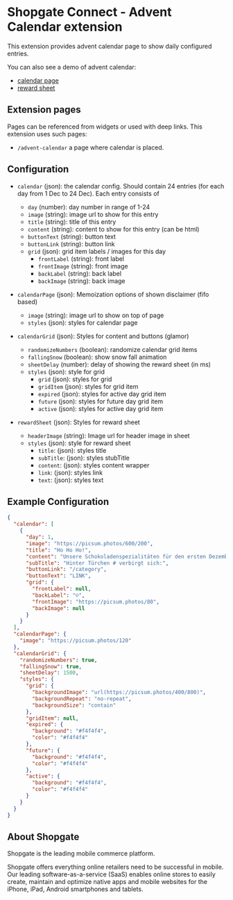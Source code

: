 # Shopgate Connect - Advent Calendar extension

This extension provides advent calendar page to show daily configured entries.

You can also see a demo of advent calendar:
- [calendar page](./demo/page.png)
- [reward sheet](./demo/reward.png)

## Extension pages

Pages can be referenced from widgets or used with deep links.
This extension uses such pages:


- `/advent-calendar` a page where calendar is placed.

## Configuration

- `calendar` (json): the calendar config. Should contain 24 entries (for each day from 1 Dec to 24 Dec). Each entry consists of
    - `day` (number): day number in range of 1-24
    - `image` (string): image url to show for this entry
    - `title` (string): title of this entry
    - `content` (string): content to show for this entry (can be html)
    - `buttonText` (string): button text
    - `buttonLink` (string): button link
    - `grid` (json): grid item labels / images for this day
        - `frontLabel` (string): front label
        - `frontImage` (string): front image
        - `backLabel` (string): back label
        - `backImage` (string): back image
- `calendarPage` (json): Memoization options of shown disclaimer (fifo based)
    - `image` (string): image url to show on top of page
    - `styles` (json): styles for calendar page
- `calendarGrid` (json): Styles for content and buttons (glamor)
    - `randomizeNumbers` (boolean): randomize calendar grid items
    - `fallingSnow` (boolean): show snow fall animation
    - `sheetDelay` (number): delay of showing the reward sheet (in ms)
    - `styles` (json): style for grid
        - `grid` (json): styles for grid
        - `gridItem` (json): styles for grid item
        - `expired` (json): styles for active day grid item
        - `future` (json): styles for future day grid item
        - `active` (json): styles for active day grid item

- `rewardSheet` (json): Styles for reward sheet
    - `headerImage` (string): Image url for header image in sheet
    - `styles` (json): style for reward sheet
         - `title`: (json): styles title
         - `subTitle`: (json): styles stubTitle
         - `content`: (json): styles content wrapper
         - `link`: (json): styles link
         - `text`: (json): styles text

## Example Configuration

```json
{
  "calendar": [
    {
      "day": 1,
      "image": "https://picsum.photos/600/200",
      "title": "Ho Ho Ho!",
      "content": "Unsere Schokoladenspezialitäten für den ersten Dezember. Wir wünschen euch einen guten Start in die Weihnachtszeit",
      "subTitle": "Hinter Türchen # verbirgt sich:",
      "buttonLink": "/category",
      "buttonText": "LINK",
      "grid": {
        "frontLabel": null,
        "backLabel": "☺",
        "frontImage": "https://picsum.photos/80",
        "backImage": null
      }
    }
  ],
  "calendarPage": {
    "image": "https://picsum.photos/120"
  },
  "calendarGrid": {
    "randomizeNumbers": true,
    "fallingSnow": true,
    "sheetDelay": 1500,
    "styles": {
      "grid": {
        "backgroundImage": "url(https://picsum.photos/400/800)",
        "backgroundRepeat": "no-repeat",
        "backgroundSize": "contain"
      },
      "gridItem": null,
      "expired": {
        "background": "#f4f4f4",
        "color": "#f4f4f4"
      },
      "future": {
        "background": "#f4f4f4",
        "color": "#f4f4f4"
      },
      "active": {
        "background": "#f4f4f4",
        "color": "#f4f4f4"
      }
    }
  }
}
```

## About Shopgate

Shopgate is the leading mobile commerce platform.

Shopgate offers everything online retailers need to be successful in mobile. Our leading
software-as-a-service (SaaS) enables online stores to easily create, maintain and optimize native
apps and mobile websites for the iPhone, iPad, Android smartphones and tablets.
